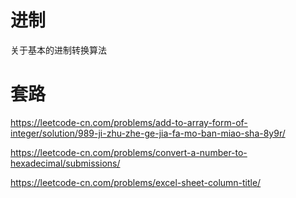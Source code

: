 # 进制

关于基本的进制转换算法

# 套路

https://leetcode-cn.com/problems/add-to-array-form-of-integer/solution/989-ji-zhu-zhe-ge-jia-fa-mo-ban-miao-sha-8y9r/

https://leetcode-cn.com/problems/convert-a-number-to-hexadecimal/submissions/

https://leetcode-cn.com/problems/excel-sheet-column-title/
